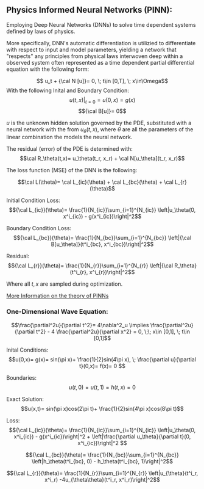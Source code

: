 ## Physics Informed Neural Networks (PINN):
Employing Deep Neural Networks (DNNs) to solve time dependent systems defined by laws of physics.

More specifically, DNN's automatic differentiation is utilizied to differentiate with respect to input and model parameters, yielding a network that "respects" any principles from physical laws interwoven deep within a observed system often represented as a time dependent partial differential equation with the following form: 

$$ u_t  + {\cal N [u]}= 0, \; t\in [0,T], \; x\in\Omega$$
With the following Inital and Boundary Condition:
$$ u(t,x)|_{t=0}= u(0,x)= g(x)$$ 
$${\cal B[u]}= 0$$

$u$ is the unknown hidden solution governed by the PDE, substituted with a neural network with the from $u_\theta(t,x)$, where $\theta$ are all the parameters of the linear combination the models the neural network.

The residual (error) of the PDE is determined with:
$$\cal R_\theta(t,x)= u_\theta(t_r, x_r) + \cal N[u_\theta](t_r, x_r)$$

The loss function (MSE) of the DNN is the following:

$$\cal L(\theta)= \cal L_{ic}(\theta) + \cal L_{bc}(\theta) + \cal L_{r}(\theta)$$

Initial Condition Loss:$${\cal L_{ic}}(\theta)= \frac{1}{N_{ic}}\sum_{i=1}^{N_{ic}} \left|u_\theta(0, x^i_{ic}) - g(x^i_{ic})\right|^2$$

Boundary Condition Loss:$${\cal L_{bc}}(\theta)= \frac{1}{N_{bc}}\sum_{i=1}^{N_{bc}} \left|{\cal B[u_\theta]}(t^i_{bc}, x^i_{bc})\right|^2$$

Residual:
$${\cal L_{r}}(\theta)= \frac{1}{N_{r}}\sum_{i=1}^{N_{r}} \left|{\cal R_\theta}(t^i_{r}, x^i_{r})\right|^2$$

Where all $t, x$ are sampled during optimization.

[More Information on the theory of PINNs](https://doi.org/10.1016/j.jcp.2018.10.045)

### One-Dimensional Wave Equation:
$$\frac{\partial^2u}{\partial t^2}= 4\nabla^2_u \implies \frac{\partial^2u}{\partial t^2} - 4 \frac{\partial^2u}{\partial x^2} = 0, \;\; x\in [0,1], \; t\in [0,1]$$

Inital Conditions:
$$u(0,x)= g(x)= sin(\pi x)+ \frac{1}{2}sin(4\pi x), \; \frac{\partial u}{\partial t}(0,x)= f(x)= 0 $$ 

Boundaries:
$$ u(t,0)= u(t,1)= h(t,x)= 0$$

Exact Solution:
$$u(x,t)= sin(\pi x)cos(2\pi t)+ \frac{1}{2}sin(4\pi x)cos(8\pi t)$$

Loss:
$${\cal L_{ic}}(\theta)= \frac{1}{N_{ic}}\sum_{i=1}^{N_{ic}} \left|u_\theta(0, x^i_{ic}) - g(x^i_{ic})\right|^2 + \left|\frac{\partial u_\theta}{\partial t}(0, x^i_{ic})\right|^2 $$

$${\cal L_{bc}}(\theta)= \frac{1}{N_{bc}}\sum_{i=1}^{N_{bc}} \left|h_\theta(t^i_{bc}, 0) - h_\theta(t^i_{bc}, 1)\right|^2$$

$${\cal L_{r}}(\theta)= \frac{1}{N_{r}}\sum_{i=1}^{N_{r}} \left|u_{\theta}(t^i_r, x^i_r) -4u_{\theta\theta}(t^i_r, x^i_r)\right|^2$$